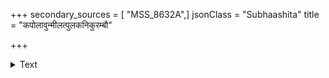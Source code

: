 +++
secondary_sources = [ "MSS_8632A",]
jsonClass = "Subhaashita"
title = "कपोलावुन्मीलत्पुलकनिकुरम्बौ"

+++

<details><summary>Text</summary>

कपोलावुन्मीलत्पुलकनिकुरम्बौ मयि मनाङ् मृशत्यन्तःस्मेरस्तबकितमुखाम्भोरुहरुचः।  
कथंकारं शक्याः परिगदितुमिन्दीवरदृशो दलद्द्राक्षानिर्यद्रसभरसपक्षा भणितयः॥
</details>
